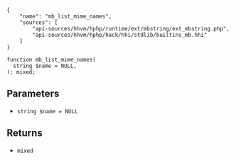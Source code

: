 ``` yamlmeta
{
    "name": "mb_list_mime_names",
    "sources": [
        "api-sources/hhvm/hphp/runtime/ext/mbstring/ext_mbstring.php",
        "api-sources/hhvm/hphp/hack/hhi/stdlib/builtins_mb.hhi"
    ]
}
```




``` Hack
function mb_list_mime_names(
  string $name = NULL,
): mixed;
```




## Parameters




+ ` string $name = NULL `




## Returns




* ` mixed `
<!-- HHAPIDOC -->
